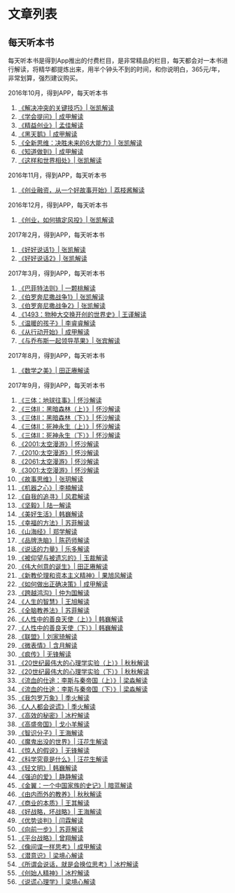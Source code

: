 文章列表
================

每天听本书
----------------

每天听本书是得到App推出的付费栏目，是非常精品的栏目，每天都会对一本书进行解读，将精华都提炼出来，用半个钟头不到的时间，和你说明白，365元/年，非常划算，强烈建议购买。

2016年10月，得到APP，每天听本书

1. [《解决冲突的关键技巧》| 张凯解读](changing-the-conversation-the-17.md)
2. [《学会提问》| 成甲解读](asking-the-right-question.md)
3. [《精益创业》| 孟佳解读](the-lean-startup.md)
4. [《黑天鹅》| 成甲解读](the-black-swan.md)
5. [《全新思维：决胜未来的6大能力》| 张凯解读](a-whole-new-mind.md)
6. [《知道做到》| 成甲解读](know-can-do.md)
7. [《这样和世界相处》| 张凯解读](a-challenge-to-manking.md)

2016年11月，得到APP，每天听本书

1. [《创业融资，从一个好故事开始》| 荔枝酱解读](the-six-secrets-of-raising-capital-an-insider-s-guide-for-entrepreneurs.md)

2016年12月，得到APP，每天听本书

1. [《创业，如何搞定风投》| 张凯解读](mastering-the-VC-game.md)

2017年2月，得到APP，每天听本书

1. [《好好说话1》| 张凯解读](good-communication-1.md)
2. [《好好说话2》| 张凯解读](good-communication-2.md)

2017年3月，得到APP，每天听本书

1. [《巴菲特法则》| 一颗桃解读](warren-buffett.md)
2. [《伯罗奔尼撒战争1》| 张凯解读](the-peloponnesian-war-1.md)
3. [《伯罗奔尼撒战争2》| 张凯解读](the-peloponnesian-war-2.md)
3. [《1493：物种大交换开创的世界史》| 王谨解读](1493-uncovering-the-new-world-columbus-created.md)
4. [《温暖的孩子》| 李睿睿解读](the-nurture-effect.md)
5. [《从行动开始》| 成甲解读](jinsei-o-kaeru-kodokagaku-serufu-manejimento.md)
6. [《与乔布斯一起领导苹果》| 张宾解读](leading-apple-with-steve-jobs.md)

2017年8月，得到APP，每天听本书

1. [《数学之美》| 田正赓解读](beauty-of-mathematics.md)

2017年9月，得到APP，每天听本书

1. [《三体：地球往事》| 怀沙解读](the-three-body-problem-1.md)
2. [《三体II：黑暗森林（上）》| 怀沙解读](the-three-body-problem-2-1.md)
3. [《三体II：黑暗森林（下）》| 怀沙解读](the-three-body-problem-2-2.md)
4. [《三体II：死神永生（上）》| 怀沙解读](the-three-body-problem-3-1.md)
5. [《三体II：死神永生（下）》| 怀沙解读](the-three-body-problem-3-2.md)
6. [《2001:太空漫游》| 怀沙解读](a-space-odyssey-2001.md)
7. [《2010:太空漫游》| 怀沙解读](a-space-odyssey-2010.md)
8. [《2061:太空漫游》| 怀沙解读](a-space-odyssey-2061.md)
9. [《3001:太空漫游》| 怀沙解读](a-space-odyssey-3001.md)
10. [《故事思维》| 张玥解读](the-story-factor.md)
11. [《机器之心》| 李楠解读](the-age-of-spiritual-machines.md)
12. [《自我的追寻》| 风君解读](man-for-himself.md)
13. [《坚毅》| 陆一解读](grit.md)
14. [《美好生活》| 韩巍解读](den-kultiverade-manniskan.md)
15. [《幸福的方法》| 苏菲解读](happier.md)
16. [《山海经》| 郑学解读](the-classic-of-mountains-and-seas.md)
17. [《品牌洗脑》| 陈药师解读](brand-washed.md)
18. [《说话的力量》| 乐多解读](words-that-works.md)
19. [《被仰望与被遗忘的》| 玉裁解读](fame-and-obscurity.md)
20. [《伟大创意的诞生》| 田正赓解读](where-good-ideas-come-from.md)
21. [《新教伦理和资本主义精神》| 果旭风解读](die-protestantische-ethik-und-der-geist-des-kapitalismus.md)
22. [《如何做出正确决策》| 成甲解读](sources-of-power-how-people-make-decisions.md)
23. [《跨越鸿沟》| 仲为国解读](crossing-the-chasm.md)
24. [《人生的智慧》| 王旭解读](the-wisdom-of-life.md)
25. [《全脑教养法》| 苏菲解读](the-whole-brain-child.md)
26. [《人性中的善良天使（上）》| 韩巍解读](the-better-angels-of-our-nature-1.md)
27. [《人性中的善良天使（下）》| 韩巍解读](the-better-angels-of-our-nature-2.md)
28. [《联盟》| 刘家琦解读](the-alliance.md)
29. [《微表情》| 含月解读](micro-expression.md)
30. [《疯传》| 无锋解读](contagious.md)
31. [《20世纪最伟大的心理学实验（上）》| 秋秋解读](opening-skinner-s-box-1.md)
32. [《20世纪最伟大的心理学实验（下）》| 秋秋解读](opening-skinner-s-box-2.md)
33. [《流血的仕途：李斯与秦帝国（上）》| 梁淼解读](liuxiedeshitu-1.md)
34. [《流血的仕途：李斯与秦帝国（下）》| 梁淼解读](liuxiedeshitu-2.md)
35. [《我包罗万象》| 季火解读](i-contain-multitudes.md)
36. [《人人都会说谎》| 季火解读](everybody-lies.md)
37. [《高效的秘密》| 冰柠解读](the-secrets-of-being-productive-in-life-and-business.md)
38. [《高盛帝国》| 戈小羊解读](the-partnership.md)
39. [《智识分子》| 王海解读](intellectural-thinking.md)
40. [《魔鬼出没的世界》| 汪花生解读](the-demon-haunted-world.md)
41. [《惊人的假说》| 无锋解读](astonishing-hypothesis.md)
42. [《科学究竟是什么》| 汪花生解读](what-is-this-thing-called-science.md)
43. [《轻文明》| 韩巍解读](de-la-legerete.md)
44. [《强迫的爱》| 静静解读](obsessive-love.md)
45. [《金翼：一个中国家族的史记》| 暗蓝解读](the-golden-wing-a-family-chronicle.md)
46. [《由内而外的教养》| 秋秋解读](arenting-from-the-inside-out.md)
47. [《商业的本质》| 王其解读](the-real-life-mba.md)
48. [《好战略，坏战略》| 王海解读](good-strategy-bad-strategy.md)
49. [《优势谈判》| 闫霖解读](secrets-of-power-negotiating.md)
50. [《向前一步》| 苏菲解读](lean-in-for-graduates.md)
51. [《平台战略》| 曾翔解读](platform-strategy.md)
52. [《像间谍一样思考》| 成甲解读](work-like-a-spy.md)
53. [《潜意识》| 梁境心解读](subliminal.md)
54. [《所谓会说话，就是会换位思考》| 冰柠解读](her-ladyship-s-guide-to-the-art-of-conversation.md)
55. [《创始人精神》| 冰柠解读](the-founder-s-mentality.md)
56. [《说谎心理学》| 梁境心解读](born-liars.md)